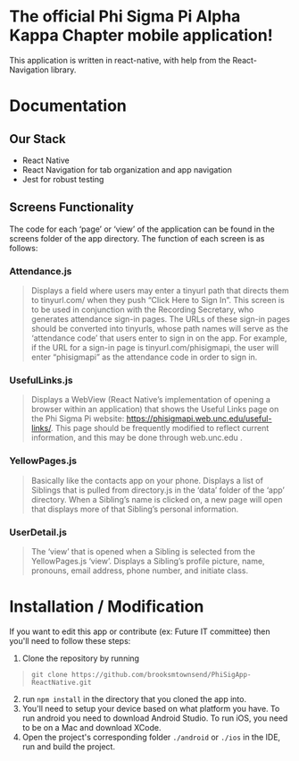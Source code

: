 # The official Phi Sigma Pi Alpha Kappa Chapter mobile application!
This application is written in react-native, with help from the React-Navigation library.

# Documentation
## Our Stack
- React Native
- React Navigation for tab organization and app navigation
- Jest for robust testing

## Screens Functionality
The code for each ‘page’ or ‘view’ of the application can be found in the screens folder of the app directory. The function of each screen is as follows:

### Attendance.js
> Displays a field where users may enter a tinyurl path that directs them to tinyurl.com/<URLpath> when they push “Click Here to Sign In”. This screen is to be used in conjunction with the Recording Secretary, who generates attendance sign-in pages. The URLs of these sign-in pages should be converted into tinyurls, whose path names will serve as the ‘attendance code’ that users enter to sign in on the app. For example, if the URL for a sign-in page is tinyurl.com/phisigmapi, the user will enter “phisigmapi” as the attendance code in order to sign in.
### UsefulLinks.js
>Displays a WebView (React Native’s implementation of opening a browser within an application) that shows the Useful Links page on the Phi Sigma Pi website: https://phisigmapi.web.unc.edu/useful-links/. This page should be frequently modified to reflect current information, and this may be done through web.unc.edu .
### YellowPages.js
> Basically like the contacts app on your phone. Displays a list of Siblings that is pulled from directory.js in the ‘data’ folder of the ‘app’ directory. When a Sibling’s name is clicked on, a new page will open that displays more of that Sibling’s personal information.
### UserDetail.js
>The ‘view’ that is opened when a Sibling is selected from the YellowPages.js ‘view’. Displays a Sibling’s profile picture, name, pronouns, email address, phone number, and initiate class.

# Installation / Modification
If you want to edit this app or contribute (ex: Future IT committee) then you'll need to follow these steps:
1. Clone the repository by running 
>```git clone https://github.com/brooksmtownsend/PhiSigApp-ReactNative.git```
2. run ```npm install``` in the directory that you cloned the app into.
3. You'll need to setup your device based on what platform you have. To run android you need to download Android Studio. To run iOS, you need to be on a Mac and download XCode.
4. Open the project's corresponding folder ```./android``` or ```./ios``` in the IDE, run and build the project.
